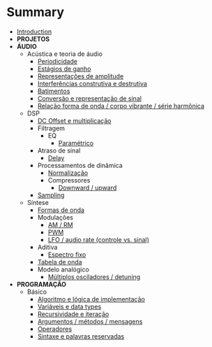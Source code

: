 # Summary

* [Introduction](README.md)
* **PROJETOS**
* **ÁUDIO**
   * Acústica e teoria de áudio
       * [Periodicidade](audio_periodicidade.md)
       * [Estágios de ganho](audio_estagiosGanho.md)
       * [Representações de amplitude](audio_represAmp.md)
       * [Interferências construtiva e destrutiva](audio_interConsDest.md)
       * [Batimentos](audio_batimentos.md)
       * [Conversão e representação de sinal](audio_conversao.md)
       * [Relação forma de onda / corpo vibrante / série harmônica](audio_relacaoFormaOndaSerHarm.md)
   * DSP
       * [DC Offset e multiplicação](audio_dcOffMul.md)
       * Filtragem
           * EQ
               * [Paramétrico](audio_filtragem_eq_parametrico.md)
       * Atraso de sinal
           * [Delay](audio_delay.md)
       * Processamentos de dinâmica
           * [Normalização](audio_normalizacao.md)
           * Compressores
               * [Downward / upward](audio_comp_downUp.md)
       * [Sampling](audio_sampling.md)
   * Síntese
       * [Formas de onda](audio_formasOnda.md)
       * Modulações
           * [AM / RM](audio_mod_amRM.md)
           * [PWM](audio_mod_pwm.md)
           * [LFO / audio rate (controle vs. sinal)](audio_mod_lfoAudioRate.md)
       * Aditiva
           * [Espectro fixo](audio_aditiva_espcFixo.md)
       * [Tabela de onda](audio_tabOnda.md)
       * Modelo analógico
           * [Múltiplos osciladores / detuning](audio_modAnal_multiOsc.md)
* **PROGRAMAÇÃO**
   * Básico
       * [Algoritmo e lógica de implementação](prog_algoLogica.md)
       * [Variáveis e data types](prog_variaveis.md)
       * [Recursividade e iteração](prog_recursividade.md)
       * [Argumentos / métodos / mensagens](prog_argMetMnsg.md)
       * [Operadores](prog_operadores.md)
       * [Sintaxe e palavras reservadas](prog_sintaxe.md)


